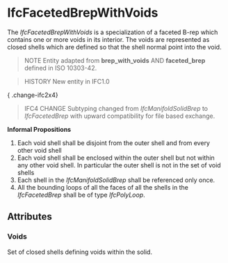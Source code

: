 # IfcFacetedBrepWithVoids

The _IfcFacetedBrepWithVoids_ is a specialization of a faceted B-rep which contains one or more voids in its interior. The voids are represented as closed shells which are defined so that the shell normal point into the void.<!-- end of definition -->

> NOTE Entity adapted from **brep_with_voids** AND **faceted_brep** defined in ISO 10303-42.

> HISTORY New entity in IFC1.0

{ .change-ifc2x4}
> IFC4 CHANGE Subtyping changed from _IfcManifoldSolidBrep_ to _IfcFacetedBrep_ with upward compatibility for file based exchange.



**Informal Propositions**

1. Each void shell shall be disjoint from the outer shell and from every other void shell
2. Each void shell shall be enclosed within the outer shell but not within any other void shell. In particular the outer shell is not in the set of void shells
3. Each shell in the _IfcManifoldSolidBrep_ shall be referenced only once.
4. All the bounding loops of all the faces of all the shells in the _IfcFacetedBrep_ shall be of type _IfcPolyLoop_.

## Attributes

### Voids
Set of closed shells defining voids within the solid.
